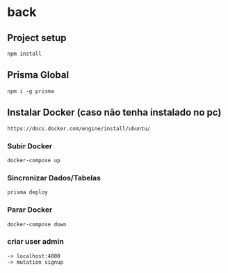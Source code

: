 # back

## Project setup
```
npm install
```

## Prisma Global
```
npm i -g prisma
```

## Instalar Docker (caso não tenha instalado no pc)
```
https://docs.docker.com/engine/install/ubuntu/
```

### Subir Docker
```
docker-compose up
```

### Sincronizar Dados/Tabelas
```
prisma deploy
```

### Parar Docker
```
docker-compose down
```

### criar user admin
```
-> localhost:4000
-> mutation signup
```
